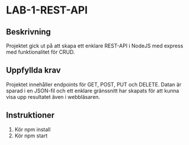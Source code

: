 # LAB-1-REST-API

## Beskrivning

Projektet gick ut på att skapa ett enklare REST-API i NodeJS med express med funktionalitet för CRUD.

## Uppfyllda krav

Projektet innehåller endpoints för GET, POST, PUT och DELETE. Datan är sparad i en JSON-fil och ett enklare gränssnitt har skapats för att kunna visa upp resultatet även i webbläsaren.

## Instruktioner

1. Kör npm install
2. Kör npm start

